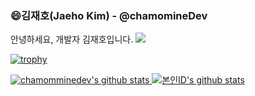### 😄김재호(Jaeho Kim) - @chamomineDev
안녕하세요, 개발자 김재호입니다.
<a href="버튼을 눌렀을 때 이동할 링크" target="_blank"><img src="https://img.shields.io/badge/뱃지레이블-배경색?style=뱃지모양&logo=로고&logoColor=로고색상"/>
  
![trophy](https://github-profile-trophy.vercel.app/?username=chamomminedev)

![chamomminedev's github stats](https://github-readme-stats.vercel.app/api?username=chamomminedev&show_icons=true)
[![본인ID's github stats](https://github-readme-stats.vercel.app/api/top-langs/?username=chamomminedev&show_icons=true&hide_border=true&title_color=004386&icon_color=004386&layout=compact)](https://github.com/chamomminedev)
<!--
**chamominedev/chamominedev** is a ✨ _special_ ✨ repository because its `README.md` (this file) appears on your GitHub profile.

Here are some ideas to get you started:

- 🔭 I’m currently working on ...
- 🌱 I’m currently learning ...
- 👯 I’m looking to collaborate on ...
- 🤔 I’m looking for help with ...
- 💬 Ask me about ...
- 📫 How to reach me: ...
- 😄 Pronouns: ...
- ⚡ Fun fact: ...
-->
